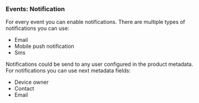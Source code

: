 ### Events: Notification

For every event you can enable notifications.
There are multiple types of notifications you can use:
- Email
- Mobile push notification
- Sms 


Notifications could be send to any user configured in the product metadata. For notifications you can use 
next metadata fields:

- Device owner
- Contact
- Email